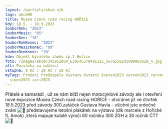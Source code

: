 ```yaml
---
layout: /partials/akce.njk
tags: akceMD
title: Musea Czech road racing HOŘICE
kdy: 18.5. - 10.9.2023
SouborRok: "2023"
SouborMesic: "05"
SouborDen: "18"
SouborRokKonec: "2023"
SouborMesicKonec: "09"
SouborDenKonec: "10"
kde: Objekt bývalého zámku čp.1 Hořice
foto: /images/akce/345052864_630545378481325_5676550243098903629_n.jpg
alt: Pozvánka na událost
vstupne: 0 Kč / 30 Kč / 50 Kč
myTags: ProDeti ProDospele Vystavy Ostatni kveten2023 cerven2023 cervenec2023
  srpen2023 zari2023
---
```

<!--StartFragment-->

Přátelé a kamarádi , už se nám blíží nejen motocyklové závody ale i otevření nové expozice Musea Czech road racing HOŘICE - otvíráme již ve čtvrtek 18.5.2023 před závody 300.zatáček Gustava Havla - všichni jste srdečně zváni ![🙂](https://static.xx.fbcdn.net/images/emoji.php/v9/t4c/1/16/1f642.png) představujeme letošní plakátek na výstavu (dík marcele z Hořické fi. Amok) ,která mapuje kulaté výročí 60 ročníku 300 ZGH a 30 ročník ČTT ![🙂](https://static.xx.fbcdn.net/images/emoji.php/v9/t4c/1/16/1f642.png)

<!--EndFragment-->